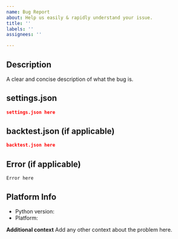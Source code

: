 ```yaml
---
name: Bug Report
about: Help us easily & rapidly understand your issue.
title: ''
labels: ''
assignees: ''

---
```


## Description
A clear and concise description of what the bug is.

## settings.json
```json
settings.json here
```

## backtest.json (if applicable)
```json
backtest.json here
```

## Error (if applicable)
```plaintext
Error here
```

## Platform Info
 - Python version:
 - Platform:

**Additional context**
Add any other context about the problem here.
